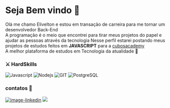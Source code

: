 # Seja Bem vindo 👋

Olá me chamo Elivelton e estou em transação de carreira para me tornar um desenvolvedor Back-End <br />
A programação é o meio que encontrei para tirar meus projetos do papel e ajudar as pessoas através da tecnologia
Nesse perfil estarei postando meus projetos de estudos feitos em **JAVASCRIPT** para a [cubosacademy](https://cubos.academy/) <br />
A melhor plataforma de estudos em Tecnologia da atualidade :clap: 

### ⚔️ HardSkills
![Javascript](https://img.shields.io/badge/JavaScript-726DA8?style=for-the-badge&logo=javascript&logoColor=white) 
![Nodejs](https://img.shields.io/badge/Node%20js-726DA8?style=for-the-badge&logo=nodedotjs&logoColor=white) 
![GIT](https://img.shields.io/badge/GIT-F95738?style=for-the-badge&logo=git&logoColor=white) 
![PostgreSQL](https://img.shields.io/badge/PostgreSQL-726DA8?style=for-the-badge&logo=postgresql&logoColor=white)

### contatos 📲

[![image-linkedin](https://img.shields.io/badge/LinkedIn-726DA8?style=for-the-badge&logo=linkedin&logoColor=white)](https://www.linkedin.com/in/elivelton-ferreiraa/)
<a href= "mailto:eliveltoncleones@gmail.com"> 
<img src="https://img.shields.io/badge/Gmail-F95738?style=for-the-badge&logo=gmail&logoColor=white" /> 
</a>

